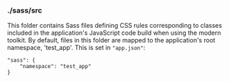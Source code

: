 ### ./sass/src

This folder contains Sass files defining CSS rules corresponding to classes
included in the application's JavaScript code build when using the modern toolkit.
By default, files in this folder are mapped to the application's root namespace, 'test_app'.
This is set in `"app.json"`:

    "sass": {
        "namespace": "test_app"
    }